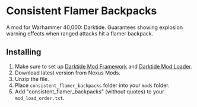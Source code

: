 # Consistent Flamer Backpacks
A mod for Warhammer 40,000: Darktide. Guarantees showing explosion warning effects when ranged attacks hit a flamer backpack.

## Installing
1. Make sure to set up [Darktide Mod Framework](https://www.nexusmods.com/warhammer40kdarktide/mods/8) and [Darktide Mod Loader](https://www.nexusmods.com/warhammer40kdarktide/mods/19).
2. Download latest version from Nexus Mods.
3. Unzip the file.
4. Place `consistent_flamer_backpacks` folder into your `mods` folder.
5. Add "consistent_flamer_backpacks" (without quotes) to your `mod_load_order.txt`.
